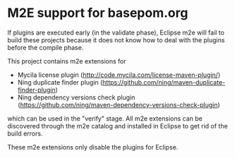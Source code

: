 # M2E support for basepom.org

If plugins are executed early (in the validate phase), Eclipse m2e
will fail to build these projects because it does not know how to deal
with the plugins before the compile phase.

This project contains m2e extensions for

- Mycila license plugin (http://code.mycila.com/license-maven-plugin/)
- Ning duplicate finder plugin (https://github.com/ning/maven-duplicate-finder-plugin)
- Ning dependency versions check plugin (https://github.com/ning/maven-dependency-versions-check-plugin)

which can be used in the "verify" stage. All m2e extensions can be
discovered through the m2e catalog and installed in Eclipse to get rid
of the build errors.

These m2e extensions only disable the plugins for Eclipse.
